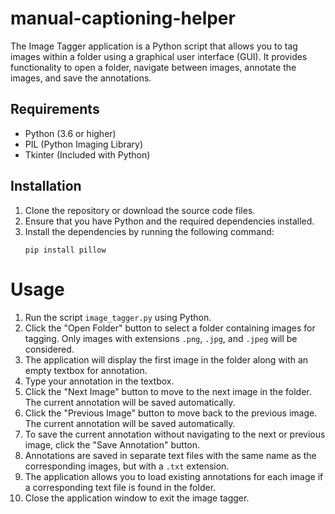 # manual-captioning-helper
The Image Tagger application is a Python script that allows you to tag images within a folder using a graphical user interface (GUI). It provides functionality to open a folder, navigate between images, annotate the images, and save the annotations.

## Requirements

- Python (3.6 or higher)
- PIL (Python Imaging Library)
- Tkinter (Included with Python)

## Installation

1. Clone the repository or download the source code files.
2. Ensure that you have Python and the required dependencies installed.
3. Install the dependencies by running the following command:
   ```shell
   pip install pillow
   
# Usage

1. Run the script `image_tagger.py` using Python.
2. Click the "Open Folder" button to select a folder containing images for tagging. Only images with extensions `.png`, `.jpg`, and `.jpeg` will be considered.
3. The application will display the first image in the folder along with an empty textbox for annotation.
4. Type your annotation in the textbox.
5. Click the "Next Image" button to move to the next image in the folder. The current annotation will be saved automatically.
6. Click the "Previous Image" button to move back to the previous image. The current annotation will be saved automatically.
7. To save the current annotation without navigating to the next or previous image, click the "Save Annotation" button.
8. Annotations are saved in separate text files with the same name as the corresponding images, but with a `.txt` extension.
9. The application allows you to load existing annotations for each image if a corresponding text file is found in the folder.
10. Close the application window to exit the image tagger.
